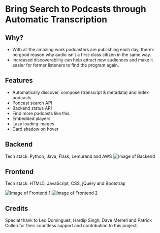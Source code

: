 # Bring Search to Podcasts through Automatic Transcription

## Why?
* With all the amazing work podcasters are publishing each day, there’s no good reason why audio isn’t a first-class citizen in the same way.
* Increased discoverability can help attract new audiences and make it easier for former listeners to find the program again.

## Features
* Automatically discover, compose (transcript & metadata) and index podcasts.
* Podcast search API
* Backend status API
* Find more podcasts like this.
* Embedded players
* Lazy loading images
* Card shadow on hover

## Backend
Tech stack: Python, Java, Flask, Lemurand and AWS
![Image of Backend](https://github.com/WPMedia/hackathon-podcast-search/raw/master/demo/back.png)

## Frontend
Tech stack: HTML5, JavaScript, CSS, jQuery and Bootstrap

![Image of Frontend 1](https://github.com/WPMedia/hackathon-podcast-search/raw/master/demo/front1.png)
![Image of Frontend 2](https://github.com/WPMedia/hackathon-podcast-search/raw/master/demo/front2.png)

## Credits
Special thank to Leo Dominguez, Hardip Singh, Dave Merrell and Patrick Cullen for their countless support and contribution to this project.
